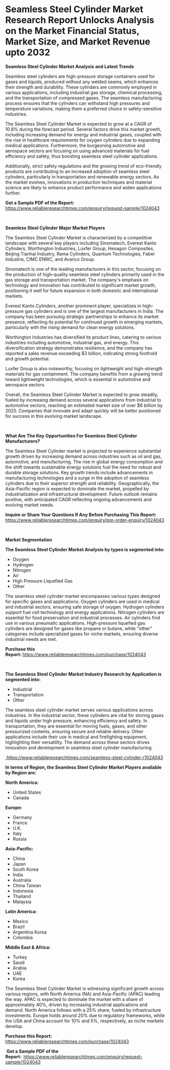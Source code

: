 <p><h1>Seamless Steel Cylinder Market Research Report Unlocks Analysis on the Market Financial Status, Market Size, and Market Revenue upto 2032</h1></p><p><strong>Seamless Steel Cylinder Market Analysis and Latest Trends</strong></p>
<p><p>Seamless steel cylinders are high-pressure storage containers used for gases and liquids, produced without any welded seams, which enhances their strength and durability. These cylinders are commonly employed in various applications, including industrial gas storage, chemical processing, and the transportation of compressed gases. The seamless manufacturing process ensures that the cylinders can withstand high pressures and temperature variations, making them a preferred choice in safety-sensitive industries.</p><p>The Seamless Steel Cylinder Market is expected to grow at a CAGR of 10.8% during the forecast period. Several factors drive this market growth, including increasing demand for energy and industrial gases, coupled with the rise in healthcare requirements for oxygen cylinders due to expanding medical applications. Furthermore, the burgeoning automotive and aerospace sectors are focusing on using advanced materials for fuel efficiency and safety, thus boosting seamless steel cylinder applications. </p><p>Additionally, strict safety regulations and the growing trend of eco-friendly products are contributing to an increased adoption of seamless steel cylinders, particularly in transportation and renewable energy sectors. As the market evolves, innovations in production techniques and material science are likely to enhance product performance and widen applications further.</p></p>
<p><strong>Get a Sample PDF of the Report:&nbsp;</strong> <a href="https://www.reliableresearchtimes.com/enquiry/request-sample/1024043?utm_campaign=3043&utm_medium=2&utm_source=Github&utm_content=ia&utm_term=17042025&utm_id=seamless-steel-cylinder">https://www.reliableresearchtimes.com/enquiry/request-sample/1024043</a></p>
<p>&nbsp;</p>
<p><strong>Seamless Steel Cylinder Major Market Players</strong></p>
<p><p>The Seamless Steel Cylinder Market is characterized by a competitive landscape with several key players including Sinomatech, Everest Kanto Cylinders, Worthington Industries, Luxfer Group, Hexagon Composites, Beijing Tianhai Industry, Rama Cylinders, Quantum Technologies, Faber Industrie, CIMC ENRIC, and Avanco Group. </p><p>Sinomatech is one of the leading manufacturers in this sector, focusing on the production of high-quality seamless steel cylinders primarily used in the gas storage and transportation market. The company's emphasis on technology and innovation has contributed to significant market growth, positioning it well for future expansion in both domestic and international markets.</p><p>Everest Kanto Cylinders, another prominent player, specializes in high-pressure gas cylinders and is one of the largest manufacturers in India. The company has been pursuing strategic partnerships to enhance its market presence, reflecting its potential for continued growth in emerging markets, particularly with the rising demand for clean energy solutions.</p><p>Worthington Industries has diversified its product lines, catering to various industries including automotive, industrial gas, and energy. This diversification strategy demonstrates resilience, and the company has reported a sales revenue exceeding $3 billion, indicating strong foothold and growth potential.</p><p>Luxfer Group is also noteworthy, focusing on lightweight and high-strength materials for gas containment. The company benefits from a growing trend toward lightweight technologies, which is essential in automotive and aerospace sectors.</p><p>Overall, the Seamless Steel Cylinder Market is expected to grow steadily, fueled by increasing demand across several applications from industrial to automotive sectors, reaching an estimated market size of over $6 billion by 2025. Companies that innovate and adapt quickly will be better positioned for success in this evolving market landscape.</p></p>
<p>&nbsp;</p>
<p><strong>What Are The Key Opportunities For Seamless Steel Cylinder Manufacturers?</strong></p>
<p><p>The Seamless Steel Cylinder market is projected to experience substantial growth driven by increasing demand across industries such as oil and gas, automotive, and manufacturing. The rise in global energy consumption and the shift towards sustainable energy solutions fuel the need for robust and durable storage solutions. Key growth trends include advancements in manufacturing technologies and a surge in the adoption of seamless cylinders due to their superior strength and reliability. Geographically, the Asia-Pacific region is expected to dominate the market, propelled by industrialization and infrastructural development. Future outlook remains positive, with anticipated CAGR reflecting ongoing advancements and evolving market needs.</p></p>
<p><strong>Inquire or Share Your Questions If Any Before Purchasing This Report:</strong> <a href="https://www.reliableresearchtimes.com/enquiry/pre-order-enquiry/1024043?utm_campaign=3043&utm_medium=2&utm_source=Github&utm_content=ia&utm_term=17042025&utm_id=seamless-steel-cylinder">https://www.reliableresearchtimes.com/enquiry/pre-order-enquiry/1024043</a></p>
<p>&nbsp;</p>
<p><strong>Market Segmentation</strong></p>
<p><strong>The Seamless Steel Cylinder Market Analysis by types is segmented into:</strong></p>
<p><ul><li>Oxygen</li><li>Hydrogen</li><li>Nitrogen</li><li>Air</li><li>High Pressure Liquefied Gas</li><li>Other</li></ul></p>
<p><p>The seamless steel cylinder market encompasses various types designed for specific gases and applications. Oxygen cylinders are used in medical and industrial sectors, ensuring safe storage of oxygen. Hydrogen cylinders support fuel cell technology and energy applications. Nitrogen cylinders are essential for food preservation and industrial processes. Air cylinders find use in various pneumatic applications. High-pressure liquefied gas cylinders are designed for gases like propane or butane, while "other" categories include specialized gases for niche markets, ensuring diverse industrial needs are met.</p></p>
<p><strong>Purchase this Report:&nbsp;</strong><a href="https://www.reliableresearchtimes.com/purchase/1024043?utm_campaign=3043&utm_medium=2&utm_source=Github&utm_content=ia&utm_term=17042025&utm_id=seamless-steel-cylinder">https://www.reliableresearchtimes.com/purchase/1024043</a></p>
<p>&nbsp;</p>
<p><strong>The Seamless Steel Cylinder Market Industry Research by Application is segmented into:</strong></p>
<p><ul><li>Industrial</li><li>Transportation</li><li>Other</li></ul></p>
<p><p>The seamless steel cylinder market serves various applications across industries. In the industrial sector, these cylinders are vital for storing gases and liquids under high pressure, enhancing efficiency and safety. In transportation, they are essential for moving fuels, gases, and other pressurized contents, ensuring secure and reliable delivery. Other applications include their use in medical and firefighting equipment, highlighting their versatility. The demand across these sectors drives innovation and development in seamless steel cylinder manufacturing.</p></p>
<p><a href="https://www.reliableresearchtimes.com/seamless-steel-cylinder-r1024043?utm_campaign=3043&utm_medium=2&utm_source=Github&utm_content=ia&utm_term=17042025&utm_id=seamless-steel-cylinder">&nbsp;https://www.reliableresearchtimes.com/seamless-steel-cylinder-r1024043</a></p>
<p><strong>In terms of Region, the Seamless Steel Cylinder Market Players available by Region are:</strong></p>
<p>
    <p> <strong> North America: </strong>
        <ul>
            <li>United States</li>
            <li>Canada</li>
        </ul>
        </p> 
    <p> <strong> Europe: </strong>
        <ul>
            <li>Germany</li>
            <li>France</li>
            <li>U.K.</li>
            <li>Italy</li>
            <li>Russia</li>
        </ul>
        </p> 
    <p> <strong> Asia-Pacific: </strong>
        <ul>
            <li>China</li>
            <li>Japan</li>
            <li>South Korea</li>
            <li>India</li>
            <li>Australia</li>
            <li>China Taiwan</li>
            <li>Indonesia</li>
            <li>Thailand</li>
            <li>Malaysia</li>
        </ul>
        </p> 
    <p> <strong> Latin America: </strong>
        <ul>
            <li>Mexico</li>
            <li>Brazil</li>
            <li>Argentina Korea</li>
            <li>Colombia</li>
        </ul>
        </p> 
    <p> <strong> Middle East & Africa: </strong>
        <ul>
            <li>Turkey</li>
            <li>Saudi</li>
            <li>Arabia</li>
            <li>UAE</li>
            <li>Korea</li>
        </ul>
    </p>
    </p>
<p><p>The Seamless Steel Cylinder Market is witnessing significant growth across various regions, with North America (NA) and Asia-Pacific (APAC) leading the way. APAC is expected to dominate the market with a share of approximately 40%, driven by increasing industrial applications and demand. North America follows with a 25% share, fueled by infrastructure investments. Europe holds around 20% due to regulatory frameworks, while the USA and China account for 10% and 5%, respectively, as niche markets develop.</p></p>
<p><strong>Purchase this Report: </strong><a href="https://www.reliableresearchtimes.com/purchase/1024043?utm_campaign=3043&utm_medium=2&utm_source=Github&utm_content=ia&utm_term=17042025&utm_id=seamless-steel-cylinder">https://www.reliableresearchtimes.com/purchase/1024043</a></p>
<p>&nbsp;<strong>Get a Sample PDF of the Report:&nbsp;&nbsp;</strong><a href="https://www.reliableresearchtimes.com/enquiry/request-sample/1024043?utm_campaign=3043&utm_medium=2&utm_source=Github&utm_content=ia&utm_term=17042025&utm_id=seamless-steel-cylinder">https://www.reliableresearchtimes.com/enquiry/request-sample/1024043</a></p>
<p><strong></strong></p>
<p><p></p><p></p><p></p></p>